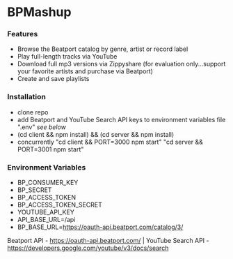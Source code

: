 # BPMashup

### Features

- Browse the Beatport catalog by genre, artist or record label
- Play full-length tracks via YouTube
- Download full mp3 versions via Zippyshare (for evaluation only...support your favorite artists and purchase via Beatport)
- Create and save playlists

### Installation

- clone repo
- add Beatport and YouTube Search API keys to environment variables file ".env" *see below*
- (cd client && npm install) && (cd server && npm install)
- concurrently "cd client && PORT=3000 npm start" "cd server && PORT=3001 npm start"

### Environment Variables

- BP_CONSUMER_KEY
- BP_SECRET
- BP_ACCESS_TOKEN
- BP_ACCESS_TOKEN_SECRET
- YOUTUBE_API_KEY
- API_BASE_URL=/api
- BP_BASE_URL=https://oauth-api.beatport.com/catalog/3/

Beatport API - https://oauth-api.beatport.com/ | YouTube Search API - https://developers.google.com/youtube/v3/docs/search
